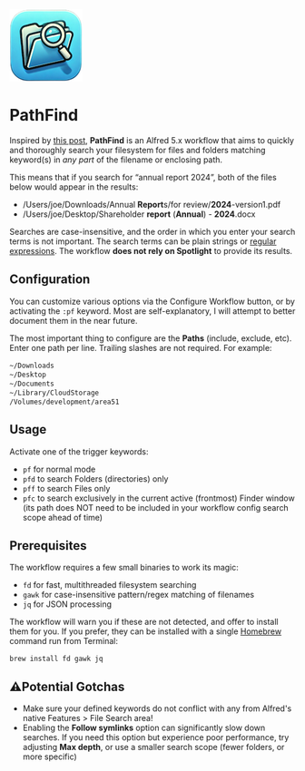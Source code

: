 ![](./icon_s.png)

# PathFind

Inspired by [this post](https://www.alfredforum.com/topic/22886-locating-a-document-by-searching-for-words-that-are-in-the-documents-filepath/), **PathFind** is an Alfred 5.x workflow that aims to quickly and thoroughly search your filesystem for files and folders matching keyword(s) in *any part* of the filename or enclosing path.

This means that if you search for “annual report 2024”, both of the files below would appear in the results:

- /Users/joe/Downloads/Annual **Report**s/for review/**2024**-version1.pdf
- /Users/joe/Desktop/Shareholder **report** (**Annual**) - **2024**.docx

Searches are case-insensitive, and the order in which you enter your search terms is not important. The search terms can be plain strings or [regular expressions](https://regex101.com/r/QmVP21/1). The workflow **does not rely on Spotlight** to provide its results.

## Configuration

You can customize various options via the Configure Workflow button, or by activating the `:pf` keyword. Most are self-explanatory, I will attempt to better document them in the near future.

The most important thing to configure are the **Paths** (include, exclude, etc). Enter one path per line. Trailing slashes are not required. For example:

```
~/Downloads
~/Desktop
~/Documents
~/Library/CloudStorage
/Volumes/development/area51
```

## Usage

Activate one of the trigger keywords:
- `pf` for normal mode
- `pfd` to search Folders (directories) only
- `pff` to search Files only
- `pfc` to search exclusively in the current active (frontmost) Finder window (its path does NOT need to be included in your workflow config search scope ahead of time)

## Prerequisites

The workflow requires a few small binaries to work its magic:
- `fd` for fast, multithreaded filesystem searching
- `gawk` for case-insensitive pattern/regex matching of filenames
- `jq` for JSON processing

The workflow will warn you if these are not detected, and offer to install them for you. If you prefer, they can be installed with a single [Homebrew](https://brew.sh/) command run from Terminal:

```
brew install fd gawk jq
```

## ⚠️Potential Gotchas

- Make sure your defined keywords do not conflict with any from Alfred's native Features > File Search area!
- Enabling the **Follow symlinks** option can significantly slow down searches. If you need this option but experience poor performance, try adjusting **Max depth**, or use a smaller search scope (fewer folders, or more specific)
